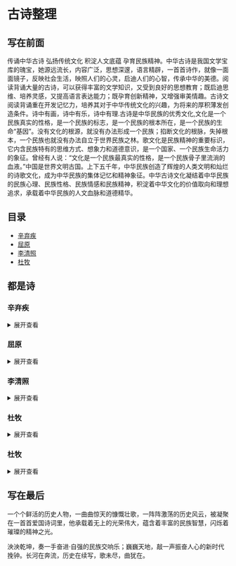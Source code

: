 # 古诗整理
## 写在前面
传诵中华古诗 弘扬传统文化 积淀人文底蕴 孕育民族精神。中华古诗是我国文学宝库的瑰宝，她源远流长，内容广泛，思想深邃，语言精辟，一首首诗作，就像一面面镜子，反映社会生活，映照人们的心灵，启迪人们的心智，传承中华的美德。阅读背诵大量的古诗，可以获得丰富的文学知识，又受到良好的思想教育；既启迪思维、培养灵感，又提高语言表达能力；既孕育创新精神，又增强审美情趣。古诗文阅读背诵重在开发记忆力，培养其对于中华传统文化的兴趣，为将来的厚积薄发创造条件。诗中有画，诗中有乐，诗中有理.古诗是中华民族的优秀文化,文化是一个民族真实的性格，是一个民族的标志，是一个民族的根本所在，是一个民族的生命“基因”。没有文化的根源，就没有办法形成一个民族；掐断文化的根脉，失掉根本，一个民族也就没有办法自立于世界民族之林。歌文化是民族精神的重要标识，它内含民族特有的思维方式、想象力和道德意识，是一个国家、一个民族生命活力的象征。曾经有人说：“文化是一个民族最真实的性格，是一个民族骨子里流淌的血液。”中国是世界文明古国。上下五千年，中华民族创造了辉煌的人类文明和灿烂的诗歌文化，成为中华民族的集体记忆和精神象征。中华古诗文化凝结着中华民族的民族心理、民族性格、民族情感和民族精神，积淀着中华文化的价值取向和理想追求，承载着中华民族的人文血脉和道德精华。
## 目录
- [辛弃疾](#辛弃疾)
- [屈原](#屈原)
- [李清照](#李清照)
- [杜牧](#杜牧)

## 都是诗
### 辛弃疾
<details>
<summary>展开查看</summary>
<pre><code>

#### 人物简介
辛弃疾（1140年5月28日－1207年10月3日），原字坦夫，后改字幼安，中年后别号稼轩，山东东路济南府历城县（今山东省济南市历城区）人。
南宋官员、将领、文学家，豪放派词人，有“词中之龙”之称。与苏轼合称“苏辛”，与李清照并称“济南二安”。

---

#### 《菩萨蛮·书江西造口壁》
菩萨蛮·书江西造口壁 
宋 · 辛弃疾

郁孤台下清江水，中间多少行人泪？西北望长安，可怜无数山。
青山遮不住，毕竟东流去。江晚正愁余，山深闻鹧鸪。

##### 写作背景
这首词写于1176年，当时辛弃疾南归来十余年，在江西担任刑法狱颂方面的官吏，经常巡回往复于湖南、江西等地。
一天，辛弃疾来到造口，俯瞰不舍昼夜流逝而去的江水，词人的思绪也似这江水般波澜起伏，绵延不绝，于是写下了这首词。

##### 赏析
辛弃疾此首《菩萨蛮》，用极高明之比兴艺术，写极深沉之爱国情思，无愧为词中瑰宝。
是南宋词人辛弃疾爱国主义诗篇的代表作之一,词中倾诉了诗人壮志难酬的悲愤和力图恢复国家统一的爱国热情.
本文从此词的创作背景和赏析来体会辛弃疾的忧患意识和宏声镗鎝感人肺腑爱国主义情怀.

#### 《破阵子·为陈同甫赋壮词以寄之》
破阵子·为陈同甫赋壮词以寄之 
宋 · 辛弃疾

醉里挑灯看剑，梦回吹角连营。八百里分麾下炙，五十弦翻塞外声，沙场秋点兵。
马作的卢飞快，弓如霹雳弦惊。了却君王天下事，赢得生前身后名。可怜白发生！

##### 写作背景
这首词当作于作者失意闲居信州（今江西上饶）之时。

##### 赏析
这是辛弃疾寄好友陈亮(陈同甫)的一首词，词中
回顾了他当年在山东和耿京一起领导义军抗击金兵的
情形，描绘了义军雄壮的军容和英勇战斗的场面，也
表现了作者不能实现收复中原的理想的悲愤心情。

</code></pre>
</details>

### 屈原
<details>
<summary>展开查看</summary>
<pre><code>

#### 人物简介
屈原（约公元前340—公元前278年），芈姓，屈氏，名平，字原，又自云名正则，字灵均，出生于楚国丹阳秭归（今湖北宜昌），
战国时期楚国诗人、政治家 刘向辑《楚辞》收录其作品二十余篇，主要有《离骚》《九章》《天问》《九歌》等。

---

#### 《九歌·国殇》
九歌·国殇 
先秦 · 屈原

操吴戈兮被犀甲，车错毂兮短兵接。
旌蔽日兮敌若云，矢交坠兮士争先。
凌余阵兮躐余行，左骖殪兮右刃伤。
霾两轮兮絷四马，援玉枹兮击鸣鼓。
天时怼兮威灵怒，严杀尽兮弃原野。
出不入兮往不反，平原忽兮路超远。
带长剑兮挟秦弓，首身离兮心不惩。
诚既勇兮又以武，终刚强兮不可凌。
身既死兮神以灵，魂魄毅兮为鬼雄。

##### 写作背景
秦楚交恶，楚国曾和秦国发生多次战争，都是秦胜而楚败。在屈原生前，楚国就有15万以上的将士在与秦军的血战中横死疆场。
古代将尚未成年（不足20岁）而夭折的人称为殇，也用以指未成丧礼的无主之鬼。
在秦楚战争中，战死疆场的楚国将士因是战败者，故而也只能暴尸荒野，无人替这些为国战死者操办丧礼，进行祭祀。
正是在这背景下，放逐之中的屈原创作了这一不朽名篇。

##### 赏析
《九歌·国殇》取民间“九歌”之祭奠之意，以哀悼死难的爱国将士，追悼和礼赞为国捐躯的楚国将士的亡灵。
乐歌分为两节，先是描写在一场短兵相接的战斗中，楚国将士奋死抗敌的壮烈场面，继而颂悼他们为国捐躯的高尚志节。
以饱含情感的笔触，讴歌死难将士。而在这种抒写中，作者那热爱家国的炽烈情感，表现得淋漓尽致。
屈原此作在颂悼阵亡将士的同时，也隐隐表达了对洗雪国耻的渴望，对正义事业必胜的信念，从此意义上说，他的思想是与楚国广大人民息息相通的。

#### 《离骚》
离骚 
先秦 · 屈原

帝高阳之苗裔兮，朕皇考曰伯庸。
摄提贞于孟陬兮，惟庚寅吾以降。
皇览揆余初度兮，肇锡余以嘉名。
名余曰正则兮，字余曰灵均。
纷吾既有此内美兮，又重之以修能。
扈江离与辟芷兮，纫秋兰以为佩。
汩余若将不及兮，恐年岁之不吾与。
朝搴阰之木兰兮，夕揽洲之宿莽。
日月忽其不淹兮，春与秋其代序。
惟草木之零落兮，恐美人之迟暮。
不抚壮而弃秽兮，何不改乎此度
乘骐骥以驰骋兮，来吾道夫先路！
昔三后之纯粹兮，固众芳之所在。
杂申椒与菌桂兮，岂惟纫夫蕙茝！
彼尧、舜之耿介兮，既遵道而得路。
何桀纣之昌披兮，夫唯捷径以窘步。
惟夫党人之偷乐兮，路幽昧以险隘
岂余身之惮殃兮，恐皇舆之败绩。
忽奔走以先后兮，及前王之踵武。
荃不查余之中情兮，反信谗而齌怒。
余固知謇謇之为患兮，忍而不能舍也。
指九天以为正兮，夫唯灵修之故也。
曰黄昏以为期兮，羌中道而改路。
初既与余成言兮，后悔遁而有他。
余既不难夫离别兮，伤灵修之数化。
余既滋兰之九畹兮，又树蕙之百亩。
畦留夷与揭车兮，杂杜衡与芳芷。
冀枝叶之峻茂兮，愿俟时乎吾将刈。
虽萎绝其亦何伤兮，哀众芳之芜秽。
众皆竞进以贪婪兮，凭不厌乎求索。
羌内恕己以量人兮，各兴心而嫉妒。
忽驰骛以追逐兮，非余心之所急。
老冉冉其将至兮，恐修名之不立。
朝饮木兰之坠露兮，夕餐秋菊之落英。
苟余情其信姱以练要兮，长顑颔亦何伤。
掔木根以结茝兮，贯薜荔之落蕊。
矫菌桂以纫蕙兮，索胡绳之纚纚。
謇吾法夫前修兮，非世俗之所服。
虽不周于今之人兮，愿依彭咸之遗则。
长太息以掩涕兮，哀民生之多艰。
余虽好修姱以鞿羁兮，謇朝谇而夕替。
既替余以蕙纕兮，又申之以揽茝。
亦余心之所善兮，虽九死其犹未悔。
怨灵修之浩荡兮，终不察夫民心。
众女嫉余之蛾眉兮，谣诼谓余以善淫。
固时俗之工巧兮，偭规矩而改错
背绳墨以追曲兮，竞周容以为度
忳郁邑余侘傺兮，吾独穷困乎此时也。
宁溘死以流亡兮，余不忍为此态也。
鸷鸟之不群兮，自前世而固然。
何方圜之能周兮，夫孰异道而相安？
屈心而抑志兮，忍尤而攘诟。
伏清白以死直兮，固前圣之所厚。
悔相道之不察兮，延伫乎吾将反。
回朕车以复路兮，及行迷之未远。
步余马于兰皋兮，驰椒丘且焉止息。
进不入以离尤兮，退将复修吾初服。
制芰荷以为衣兮，集芙蓉以为裳。
不吾知其亦已兮，苟余情其信芳。
高余冠之岌岌兮，长余佩之陆离。
芳与泽其杂糅兮，唯昭质其犹未亏。
忽反顾以游目兮，将往观乎四荒。
佩缤纷其繁饰兮，芳菲菲其弥章。
民生各有所乐兮，余独好修以为常。
虽体解吾犹未变兮，岂余心之可惩。
女嬃之婵媛兮，申申其詈予。
曰：“鲧婞直以亡身兮，终然夭乎羽之野。
汝何博謇而好修兮，纷独有此姱节。
薋菉葹以盈室兮，判独离而不服。
众不可户说兮，孰云察余之中情。
世并举而好朋兮，夫何茕独而不予听？
依前圣以节中兮，喟凭心而历兹。
济沅、湘以南征兮，就重华而敶词：
启《九辩》与《九歌》兮，夏康娱以自纵。
不顾难以图后兮，五子用失乎家衖。
羿淫游以佚畋兮，又好射夫封狐。
固乱流其鲜终兮，浞又贪夫厥家。
浇身被服强圉兮，纵欲而不忍。
日康娱而自忘兮，厥首用夫颠陨。
夏桀之常违兮，乃遂焉而逢殃。
后辛之菹醢兮，殷宗用而不长。
汤、禹俨而祗敬兮，周论道而莫差。
举贤才而授能兮，循绳墨而不颇。
皇天无私阿兮，览民德焉错辅。
夫维圣哲以茂行兮，苟得用此下土。
瞻前而顾后兮，相观民之计极。
夫孰非义而可用兮？孰非善而可服？
阽余身而危死兮，览余初其犹未悔。
不量凿而正枘兮，固前修以菹醢。
曾歔欷余郁邑兮，哀朕时之不当。
揽茹蕙以掩涕兮，沾余襟之浪浪。
跪敷衽以陈辞兮，耿吾既得此中正。
驷玉虬以桀鹥兮，溘埃风余上征。
朝发轫于苍梧兮，夕余至乎县圃。
欲少留此灵琐兮，日忽忽其将暮。
吾令羲和弭节兮，望崦嵫而勿迫。
路漫漫其修远兮，吾将上下而求索。
饮余马于咸池兮，总余辔乎扶桑。
折若木以拂日兮，聊逍遥以相羊。
前望舒使先驱兮，后飞廉使奔属。
鸾皇为余先戒兮，雷师告余以未具。
吾令凤鸟飞腾兮，继之以日夜。
飘风屯其相离兮，帅云霓而来御。
纷总总其离合兮，斑陆离其上下。
吾令帝阍开关兮，倚阊阖而望予。
时暧暧其将罢兮，结幽兰而延伫。
世溷浊而不分兮，好蔽美而嫉妒。
朝吾将济于白水兮，登阆风而绁马。
忽反顾以流涕兮，哀高丘之无女。
溘吾游此春宫兮，折琼枝以继佩。
及荣华之未落兮，相下女之可诒。
吾令丰隆乘云兮，求宓妃之所在。
解佩纕以结言兮，吾令謇修以为理。
纷总总其离合兮，忽纬繣其难迁。
夕归次于穷石兮，朝濯发乎洧盘。
保厥美以骄傲兮，日康娱以淫游。
虽信美而无礼兮，来违弃而改求。
览相观于四极兮，周流乎天余乃下。
望瑶台之偃蹇兮，见有娀之佚女。
吾令鸩为媒兮，鸩告余以不好。
雄鸠之鸣逝兮，余犹恶其佻巧。
心犹豫而狐疑兮，欲自适而不可。
凤皇既受诒兮，恐高辛之先我。
欲远集而无所止兮，聊浮游以逍遥。
及少康之未家兮，留有虞之二姚。
理弱而媒拙兮，恐导言之不固。
世溷浊而嫉贤兮，好蔽美而称恶。
闺中既以邃远兮，哲王又不寤。
怀朕情而不发兮，余焉能忍而与此终古？
索琼茅以筳篿兮，命灵氛为余占之。
曰：“两美其必合兮，孰信修而慕之？
思九州之博大兮，岂惟是其有女？”
曰：“勉远逝而无狐疑兮，孰求美而释女？
何所独无芳草兮，尔何怀乎故宇？”
世幽昧以昡曜兮，孰云察余之善恶？
民好恶其不同兮，惟此党人其独异！
户服艾以盈要兮，谓幽兰其不可佩。
览察草木其犹未得兮，岂珵美之能当？
苏粪壤以充祎兮，谓申椒其不芳。
欲从灵氛之吉占兮，心犹豫而狐疑。
巫咸将夕降兮，怀椒糈而要之。
百神翳其备降兮，九疑缤其并迎。
皇剡剡其扬灵兮，告余以吉故。
曰：“勉升降以上下兮，求矩矱之所同。
汤、禹俨而求合兮，挚、咎繇而能调。
苟中情其好修兮，又何必用夫行媒？
说操筑于傅岩兮，武丁用而不疑。
吕望之鼓刀兮，遭周文而得举。
宁戚之讴歌兮，齐桓闻以该辅。
及年岁之未晏兮，时亦犹其未央。
恐鹈鴃之先鸣兮，使夫百草为之不芳。”
何琼佩之偃蹇兮，众薆然而蔽之。
惟此党人之不谅兮，恐嫉妒而折之。
时缤纷其变易兮，又何可以淹留？
兰芷变而不芳兮，荃蕙化而为茅。
何昔日之芳草兮，今直为此萧艾也？
岂其有他故兮，莫好修之害也！
余以兰为可恃兮，羌无实而容长。
委厥美以从俗兮，苟得列乎众芳。
椒专佞以慢慆兮，樧又欲充夫佩帏。
既干进而务入兮，又何芳之能祗？
固时俗之流从兮，又孰能无变化？
览椒兰其若兹兮，又况揭车与江离？
惟兹佩之可贵兮，委厥美而历兹。
芳菲菲而难亏兮，芬至今犹未沬。
和调度以自娱兮，聊浮游而求女。
及余饰之方壮兮，周流观乎上下。
灵氛既告余以吉占兮，历吉日乎吾将行。
折琼枝以为羞兮，精琼爢以为粻。
为余驾飞龙兮，杂瑶象以为车。
何离心之可同兮？吾将远逝以自疏。
邅吾道夫昆仑兮，路修远以周流。
扬云霓之晻蔼兮，鸣玉鸾之啾啾。
朝发轫于天津兮，夕余至乎西极。
凤皇翼其承旗兮，高翱翔之翼翼。
忽吾行此流沙兮，遵赤水而容与。
麾蛟龙使梁津兮，诏西皇使涉予。
路修远以多艰兮，腾众车使径待。
路不周以左转兮，指西海以为期。
屯余车其千乘兮，齐玉轪而并驰。
驾八龙之婉婉兮，载云旗之委蛇。
抑志而弭节兮，神高驰之邈邈。
奏《九歌》而舞《韶》兮，聊假日以偷乐。
陟升皇之赫戏兮，忽临睨夫旧乡。
仆夫悲余马怀兮，蜷局顾而不行。
乱曰：已矣哉！
国无人莫我知兮，又何怀乎故都！
既莫足与为美政兮，吾将从彭咸之所居！

##### 写作背景
据记，《离骚》应当作于屈原放逐之后。今人对此说法不一，有说作于楚怀王时屈原被疏远后，迄无定论。写作时间当在秋天。

##### 赏析
《离骚》作为长篇巨制，所表现的思想内容极其丰富，主要可概括为两个方面。
一是描述了诗人和当朝统治者的矛盾，即理想与现实的对立；二是描述了诗人心灵的痛苦和纠结，进取和退隐的矛盾。
从开头至“岂余心之可惩”，是以独白和自我形象的出现开始。诗人先自叙高贵的身世，表示自己具有与生俱来的“内美”。
再叙自己的道德和才干，具有先天禀赋，又有后天修养，早就该立志献身干一番大事业。
接着叙述对楚怀王的期望，期望他修明法度，驾上骏马奔驰向前，诗人愿为楚国的变法图新作一个开路的先驱者。
可是当时楚国统治集团内部却存在着革新和守旧两派的斗争。诗人举出贤君激励怀王效法，举出暴君的做法警戒怀王。
但由于怀王昏聩守旧，弃约变心，结果是“党人”猖獗，世风腐败，连诗人精心培养的人才，也都从俗变节。
诗人陷入孤立无援的境地，遭遇排斥。面临险恶的政治环境，诗人曾产生过退隐的念头，但最后仍表示为坚持正义而九死不悔，决心坚守自己修洁的美德和高尚的情操。
从“女媭之婵嫒兮”至“余焉能忍与此终古”，是以女媭形象的出现开始，由现实境界转入虚拟的幻想境界。
女嬃看诗人如此痛苦，异常激愤，她从爱护诗人的愿望出发，劝诫诗人应当以鲧的悲剧为戒。
在没有是非曲直的社会里，忠贞不会见容于世，甚至会遭杀身之祸。因而要他不要那般耿介，而要明哲保身，随波逐流。
诗人听后不以为然，并未动摇信念。女媭不能真正理解诗人，这表明人间已无知音。
于是诗人便向超现实的境界去追求真理。他渡过沅湘，向舜帝重华陈辞，历数夏商周数代王朝的兴亡事例，陈诉肺腑，表明自己的“美政”理想。
他为自己壮志未遂而叹息流泪，即使身死但坚持理想的决心不变。
陈辞完毕后转而借幻想的形式遨游天地，上下求索，以寻找志同道合的知己和实现理想的途径。
最后上下寻求全归于失败。天上人间，都是一样“溷浊”，蔽美称恶，嫉贤妒能。
从“索藑茅以筵篿兮”至“蜷局顾而不行”，是从灵氛、巫咸形象的出现开始。
诗人周游求索，扣阍求女，相继失败之后，满怀孤愤，便向神巫灵氛问卜，再请巫咸降神。
灵氛和巫咸都启示他远行，择明君而事，实现自己的理想，并告诫他要及早行动，不要犹疑不决。
诗人确信自己留在楚国毫无出路。于是，他按照灵氛的吉占和指引的出路去选择吉日良辰。发轫去国，再次进入了“浮游求女”“周流上下”的幻游境界。
诗人经历了一番漫长而艰难的道路远行。就在他驱使神灵、驾驭龙凤、远走高飞、乐舞娱兴、自适惬意、忘掉一切之际，却忽然望见了。
</code></pre>
</details>

### 李清照
<details>
<summary>展开查看</summary>
<pre><code>

#### 人物简介
李清照（1084年3月13日～1155年5月12日），号易安居士，汉族，山东省济南章丘人。宋代（南北宋之交）女词人，婉约词派代表，有“千古第一才女”之称。

---

#### 《蝶恋花·上巳召亲族》
蝶恋花·上巳召亲族 
宋 · 李清照

永夜恹恹欢意少。空梦长安，认取长安道。为报今年春色好。花光月影宜相照。
随意杯盘虽草草。酒美梅酸，恰称人怀抱。醉里插花花莫笑。可怜春似人将老。

##### 写作背景
《蝶恋花·上巳召亲族》的创作时间背景在史学界无定论，大多数学者认为当是李清照南渡后的作品。

##### 赏析
《蝶恋花·上巳召亲族》此词上片首韵“永夜恹恹欢意少”，采用一起入情、开门见山的手法。
南渡以后，政局动荡，金兵不断攻迫，忧国伤时的激越情绪，使清照隽永含蓄的风格，一变而为沉郁苍凉。
上巳虽是传统的水边修禊节日，词人此时心情不愉，入手即表明此意。
《蝶恋花》是一首六十字的令词，这首词题是“上巳召亲族”，带含丰富的思想内容，深厚的感伤情绪，写得委婉曲折，层层深入而笔意浑成，具有长调铺叙的气势。
写出作者的国破家亡之恨，寄寓词人对国家社稷的赤子之情。

#### 《添字丑奴儿·窗前谁种芭蕉树》
添字丑奴儿·窗前谁种芭蕉树 
宋 · 李清照

窗前谁种芭蕉树，阴满中庭。阴满中庭。叶叶心心，舒卷有余情。
伤心枕上三更雨，点滴霖霪。点滴霖霪。愁损北人，不惯起来听。

##### 写作背景
这首词应是李清照在宋高宗建炎三年（1129年）其夫赵明诚死后南渡时所作。
作者因见雨打芭蕉，触景伤怀，使得她想起失去的家园，死去的丈夫，想到动荡不安的时局和苟且无能的赵构小朝廷，想到不知何时才能“相将过淮水”，更加无法入睡。
在这种场景下，作者写下了这首《添字丑奴儿》词，以表达她思念故国、故乡的深情。

##### 赏析
《添字丑奴儿·窗前谁种芭蕉树》通过雨打芭蕉引起的愁思，表达作者思念故国、故乡的深情。
上片咏物，借芭蕉展心，反衬自己愁怀永结、郁郁寡欢的心情和意绪。首句“窗前谁种芭蕉树”，似在询问，似在埋怨，无人回答，也无须回答。
然而通过这一设问，自然而然地将读者的视线引向南方特有的芭蕉庭院。接着，再抓住芭蕉叶心长卷、叶大多荫的特点加以咏写。
上阕从视觉入手，生动地写出芭蕉的树阴遮满中庭，叶片舒展，蕉心卷缩的景象；下阕从听觉入手，写夜雨打在芭蕉上，声声入耳，使本来就辗转不眠的词人更加愁伤。
全词篇幅虽短，但意境含蓄蕴藉，语言明白晓畅，韵律参差错落，手法多样，运笔轻灵，情思沉切，体现出李清照词语新意隽、顿挫有致的特点。

#### 《夏日绝句》
夏日绝句 
宋 · 李清照

生当作人杰，死亦为鬼雄。
至今思项羽，不肯过江东。

##### 写作背景
靖康之变后，李清照之夫赵明诚出任建康知府。一天夜里，城中爆发叛乱，赵明诚不思平叛，反而临阵脱逃。
南宋建炎三年（1129）三月，赵明诚罢守建康，与李清照“具舟上芜湖，入姑孰，将卜居赣水上”（《金石录后序》）。
四、五月间舟过乌江时，李清照有感于项羽的悲壮，创作此诗。同时，也有暗讽南宋王朝和自己丈夫之意。

##### 赏析
《夏日绝句》是一首借古讽今、抒发悲愤的怀古诗。
诗的前两句，语出惊人，直抒胸臆，提出人“生当作人杰”，为国建功立业，报效朝廷；“死”也应该做“鬼雄”，方才不愧于顶天立地的好男儿。
深深的爱国之情喷涌出来，震撼人心。最后两句，诗人通过歌颂项羽的悲壮之举来讽刺南宋当权者不思进取、苟且偷生的无耻行径。
整首诗起调高亢，鲜明地提出了人生的价值取向：人活着就要作人中的豪杰，为国家建功立业；死也要为国捐躯，成为鬼中的英雄。
爱国激情，溢于言表，在当时确有振聋发聩的作用。

</code></pre>
</details>

### 杜牧
<details>
<summary>展开查看</summary>
<pre><code>

#### 人物简介
杜牧（公元803－约852年），字牧之，号樊川居士，汉族，京兆万年（今陕西西安）人，唐代诗人。
杜牧人称“小杜”，以别于杜甫。与李商隐并称“小李杜”。因晚年居长安南樊川别墅，故后世称“杜樊川”，著有《樊川文集》。

---

#### 《泊秦淮》
泊秦淮
杜牧

烟笼寒水月笼沙，夜泊秦淮近酒家。
商女不知亡国恨，隔江犹唱后庭花。

##### 写作背景
此诗作于江宁 (今南京)，具体写作时间未详。
秦淮河经过金陵城内流入长江，六朝以来为游览胜地，诗人夜泊秦淮闻歌女唱陈后主时流行的颓靡歌曲，不禁触景生情

##### 赏析
前两句写秦淮夜景，盖流经城市中心的河流，两岸是商业区和 “红灯区”集中的地带，两岸都有 “酒家”，月夜上灯后，景色自胜日间。
近人朱自清、俞平伯各有一篇 《桨声灯影中的秦淮河》，蜚声文坛，亦得历史与江山之助也。
而本篇一开始即写 “夜泊”，及秦淮夜景 “烟笼寒水月笼沙”，可知不是偶然的。
月下沙岸尤明，水上则弥漫着一层轻纱似的烟雾，写景空灵细腻且有唱叹意味。
有人说此句 “写景萧寥冷寂，泊舟处当非繁华喧闹之处”，恐未必然后两句写闻歌有感，秦淮河不宽，故在舟中可以清楚地听到岸上的歌声。
唐崔令钦 《教坊记》 录有 《后庭花》 曲，可见唐时尚在流行六代兴亡之感慨，忧国忧民之情怀，一时涌向心头。
诗只言 “商女不知亡国恨”，而那些座中颇有身份的听众呢，也不言而喻，则世风之日下，时局之可忧，亦见于言外。
旨意委婉，感慨转觉深沉。沈德潜、管世铭等均推此诗为唐人七绝之绝唱，乃至压卷之作。

#### 《赤壁》
赤壁
杜牧

折戟沉沙铁未销，自将磨洗认前朝。
东风不与周郎便，铜雀春深锁二乔

##### 赏析
折戟沉沙铁未销，自将磨洗认前朝。”这两句意为折断的战戟沉在泥沙中并未被销蚀，自己将它磨洗后认出是前朝遗物。
在这里，这两句描写看似平淡实为不平。沙里沉埋着断戟，点出了此地曾有过历史风云。战戟折断沉沙却未被销蚀，暗含着岁月流逝而物是人非之感。
正是由于发现了这一件沉埋江底六百多年，锈迹斑斑的“折戟”，使得诗人思绪万千，因此他要磨洗干净出来辨认一番，发现原来是赤壁之战遗留下来的兵器。
这样前朝的遗物又进一步引发作者浮想联翩的思绪，为后文抒怀作了很好的铺垫。
“东风不与周郎便，铜雀春深锁二乔。”这后两句久为人们所传诵的佳句，意为倘若当年东风不帮助周瑜的话，那么铜雀台就会深深地锁住东吴二乔了。
这里涉及到历史上著名的赤壁之战。
在赤壁战役中，周瑜主要是用火攻战胜了数量上远远超过己方的敌人，而其能用火攻则是因为在决战的时刻，恰好刮起了强劲的东风，
所以诗人评论这次战争成败的原因，只选择当时的胜利者—周郎和他倚以致胜的因素—东风来写，而且因为这次胜利的关键，最后不能不归到东风，所以又将东风放在更主要的地位上。
但他并不从正面来描摹东风如何帮助周郎取得了胜利，却从反面落笔：假使这次东风不给周郎以方便，那么，胜败双方就要易位，历史形势将完全改观。
因此，接着就写出假想中曹军胜利，孙、刘失败之后的局面。但又不直接铺叙政治军事情势的变迁，而只间接地描绘两个东吴著名美女将要承受的命运。
如果曹操成了胜利者，那么，大乔和小乔就必然要被抢去，关在铜雀台上，以供他享受了。
这里的铜雀台，就表现了曹操风流的一面，又言“春深”更加深了风流韵味，最后再用一个“锁”字，进一步突显其金屋藏娇之意。
把硝烟弥漫的战争胜负写得很是蕴藉。

</code></pre>
</details>

### 杜牧
<details>
<summary>展开查看</summary>
<pre><code>

#### 人物简介
陆游，宋代爱国诗人、词人。字务观，号放翁，越州山阴（今浙江绍兴）人。
有《剑南诗稿》《渭南文集》《南唐书》《老学庵笔记》《放翁词》《渭南词》等数十个文集。

---

#### 《秋夜将晓出篱门迎凉有感二首·其二》
秋夜将晓出篱门迎凉有感二首·其二 
宋 · 陆游

三万里河东入海，五千仞岳上摩天。
遗民泪尽胡尘里，南望王师又一年。

##### 写作背景
这组爱国主义诗篇作于宋光宗绍熙三年（1192年）的秋天，当时陆游已经六十八岁，罢归山阴（今浙江绍兴）故里已经四年。
但平静的村居生活并不能使老人的心平静下来。南宋时期，金兵占领了中原地区。诗人作此诗时，中原地区已沦陷于金人之手六十多年了。
此时爱国诗人陆游被罢斥归故乡，在山阴乡下向往着中原地区的大好河山，也惦念着中原地区的人民，盼望宋朝能够尽快收复中原，实现统一。

##### 赏析
《秋夜将晓出篱门迎凉有感二首·其二》是一首感怀诗，诗的前两句，大气磅礴，一纵一横、一山一水，写尽了祖国山川的壮丽瑰美。
然而，这山水虽好，却已落入金人之手。如此乐景哀情，更见诗人胸中的悲凉愤慨。
三、四两句，由景及人。"泪尽"二字，百转千回，道尽了沦陷区人民生活的辛酸，但他们仍不忘故国，一年又一年地盼着"王师"到来。
"又"字隐晦地表明了这期盼不过是徒然，王师不会到来。简单的一个字，却写尽了诗人对以"遗民"为代表的爱国之士的怜惜和对偏安一隅的南宋统治者的失望不满。
语短情重，最是回味。

#### 《十一月四日风雨大作》
十一月四日风雨大作 
宋 · 陆游

僵卧孤村不自哀，尚思为国戍轮台。
夜阑卧听风吹雨，铁马冰河入梦来。

##### 写作背景
陆游自南宋孝宗淳熙十六年（1189年）罢官后，闲居家乡山阴农村。此诗作于南宋光宗绍熙三年（1192年）十一月四日。
当时诗人已经68岁，虽然年迈，但爱国情怀丝毫未减，日夜思念报效祖国。
诗人收复国土的强烈愿望，在现实中已不可能实现，于是，在一个“风雨大作”的夜里，触景生情，由情生思，在梦中实现了自己金戈铁马驰骋中原的愿望。

##### 赏析
诗以“痴情化梦”的手法，深沉地表达了作者收复国土、报效祖国的壮志和那种“年既老而不衰”的矢志不渝精神，向读者展示了诗人的一片赤胆忠心。

#### 《示儿》
示儿 
宋 · 陆游

死去元知万事空，但悲不见九州同。
王师北定中原日，家祭无忘告乃翁。

##### 写作背景
《示儿》为陆游的绝笔诗，作于宋宁宗嘉定二年十二月（1210年1月）。
此时陆游八十五岁，一病不起，在临终前，给儿子们写下了这首诗。这既是诗人的遗嘱，也是诗人发出的最后的抗战号召。

##### 赏析
此诗是陆游爱国诗中的一首名篇。陆游一生致力于抗金斗争，一直希望能收复中原。虽然频遇挫折，却仍然未改变初衷。
从诗中可以领会到诗人的爱国激情是何等的执着、深沉、热烈、真挚。
也凝聚着诗人毕生的心事，诗人始终如一地抱着当时汉民族必然要光复旧物的信念，对抗战事业具有必胜的信心。
题目是“示儿”，相当于遗嘱。在短短的篇幅中，诗人披肝沥胆地嘱咐着儿子，无比光明磊落，激动人心。浓浓的爱国之情跃然纸上。

</code></pre>
</details>

## 写在最后
一个个鲜活的历史人物，一曲曲惊天的慷慨壮歌，一阵阵激荡的历史风云，被凝聚在一首首爱国诗词里，他承载着无上的光荣伟大，蕴含着丰富的民族智慧，闪烁着璀璨的精神之光。

泱泱乾坤，奏一手奋进·自强的民族交响乐；巍巍天地，敲一声振奋人心的新时代挽钟。长河在奔流，历史在续写，歌未尽，曲犹在。
